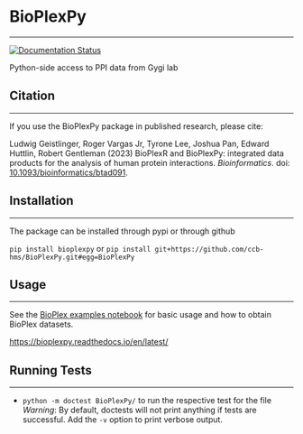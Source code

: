 # BioPlexPy
-------------
[![Documentation Status](https://readthedocs.org/projects/bioplexpy/badge/?version=latest)](http://bioplexpy.readthedocs.io/?badge=latest)

Python-side access to PPI data from Gygi lab

## Citation
-------------

If you use the BioPlexPy package in published research, please cite:

Ludwig Geistlinger, Roger Vargas Jr, Tyrone Lee, Joshua Pan, Edward Huttlin, Robert Gentleman (2023) BioPlexR and BioPlexPy: integrated data products for the analysis of human protein interactions. *Bioinformatics*. doi: [10.1093/bioinformatics/btad091](https://doi.org/10.1093/bioinformatics/btad091). 

## Installation
-------------
The package can be installed through pypi or through github

`pip install bioplexpy`
or 
`pip install git+https://github.com/ccb-hms/BioPlexPy.git#egg=BioPlexPy`


## Usage
-------------
See the [BioPlex examples notebook](https://github.com/ccb-hms/BioPlexPy/blob/main/docs/BioPlex_Examples.ipynb) for basic usage and how to obtain
BioPlex datasets.

https://bioplexpy.readthedocs.io/en/latest/

## Running Tests
-------------

* `python -m doctest BioPlexPy/` to run the respective test for the file
*Warning*: By default, doctests will not print anything if tests are successful.
Add the `-v` option to print verbose output.

